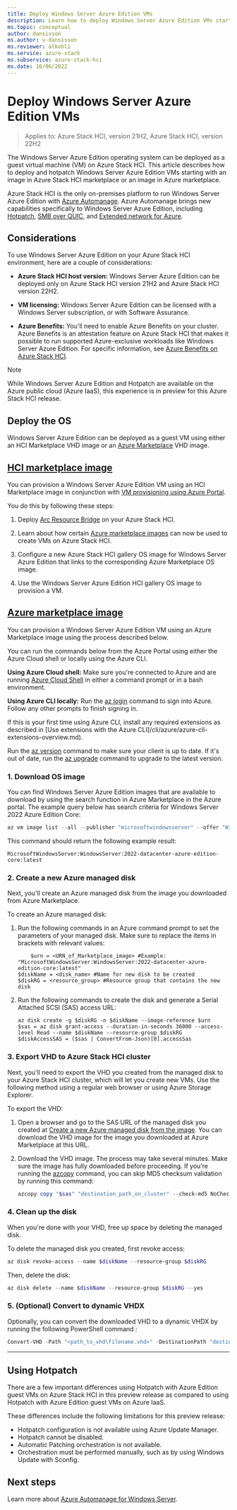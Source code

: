 ```yaml
---
title: Deploy Windows Server Azure Edition VMs
description: Learn how to deploy Windows Server Azure Edition VMs starting with an image in Azure Stack HCI Marketplace or Azure Marketplace.
ms.topic: conceptual
author: dansisson
ms.author: v-dansisson
ms.reviewer: alkohli
ms.service: azure-stack
ms.subservice: azure-stack-hci
ms.date: 10/06/2022
---
```


# Deploy Windows Server Azure Edition VMs

> Applies to: Azure Stack HCI, version 21H2, Azure Stack HCI, version 22H2

The Windows Server Azure Edition operating system can be deployed as a guest virtual machine (VM) on Azure Stack HCI. This article describes how to deploy and hotpatch Windows Server Azure Edition VMs starting with an image in Azure Stack HCI marketplace or an image in Azure marketplace.

Azure Stack HCI is the only on-premises platform to run Windows Server Azure Edition with [Azure Automanage](/azure/automanage/automanage-windows-server-services-overview.md). Azure Automanage brings new capabilities specifically to Windows Server Azure Edition, including [Hotpatch](/azure/automanage/automanage-hotpatch.md), [SMB over QUIC](/windows-server/storage/file-server/smb-over-quic.md), and [Extended network for Azure](/windows-server/manage/windows-admin-center/azure/azure-extended-network.md).

## Considerations

To use Windows Server Azure Edition on your Azure Stack HCI environment, here are a couple of considerations:

- **Azure Stack HCI host version:**  Windows Server Azure Edition can be deployed only on Azure Stack HCI version 21H2 and Azure Stack HCI version 22H2.

- **VM licensing:**  Windows Server Azure Edition can be licensed with a Windows Server subscription, or with Software Assurance.

- **Azure Benefits:** You'll need to enable Azure Benefits on your cluster. Azure Benefits is an attestation feature on Azure Stack HCI that makes it possible to run supported Azure-exclusive workloads like Windows Server Azure Edition. For specific information, see [Azure Benefits on Azure Stack HCI](azure-benefits.md).

>[!NOTE]
>While Windows Server Azure Edition and Hotpatch are available on the Azure public cloud (Azure IaaS), this experience is in preview for this Azure Stack HCI release.

## Deploy the OS

Windows Server Azure Edition can be deployed as a guest VM using either an HCI Marketplace VHD image or an [Azure Marketplace](/marketplace/azure-marketplace-overview.md) VHD image.

## [HCI marketplace image](#tab/hci)

You can provision a Windows Server Azure Edition VM using an HCI Marketplace image in conjunction with [VM provisioning using Azure Portal](azure-arc-enabled-virtual-machines.md).

You do this by following these steps:

1. Deploy [Arc Resource Bridge](azure-arc-enabled-virtual-machines.md#azure-arc-resource-bridge-deployment-overview) on your Azure Stack HCI.

1. Learn about how certain [Azure marketplace images](virtual-machine-image-azure-marketplace.md) can now be used to create VMs on Azure Stack HCI.

1. Configure a new Azure Stack HCI gallery OS image for Windows Server Azure Edition that links to the corresponding Azure Marketplace OS image.

1. Use the Windows Server Azure Edition HCI gallery OS image to provision a VM.

## [Azure marketplace image](#tab/azure)

You can provision a Windows Server Azure Edition VM using an Azure Marketplace image using the process described below.

You can run the commands below from the Azure Portal using either the Azure Cloud shell or locally using the Azure CLI.

**Using Azure Cloud shell:** Make sure you're connected to Azure and are running [Azure Cloud Shell](/azure/cloud-shell/overview.md) in either a command prompt or in a bash environment.

**Using Azure CLI locally:** Run the [az login](/cli/azure/reference-index.md?#az-login) command to sign into Azure. Follow any other prompts to finish signing in.

If this is your first time using Azure CLI, install any required extensions as described in [Use extensions with the Azure CLI]/cli/azure/azure-cli-extensions-overview.md).

Run the [az version](/cli/azure/reference-index?#az-version.md) command to make sure your client is up to date. If it's out of date, run the [az upgrade](/cli/azure/reference-index?#az-upgrade.md) command to upgrade to the latest version.

### 1. Download OS image

You can find Windows Server Azure Edition images that are available to download by using the search function in Azure Marketplace in the Azure portal. The example query below has search criteria for Windows Server 2022 Azure Edition Core:

```powershell
az vm image list --all --publisher "microsoftwindowsserver" --offer "WindowsServer" --sku "2022-datacenter-azure-edition-core"
```

This command should return the following example result:

```output
MicrosoftWindowsServer:WindowsServer:2022-datacenter-azure-edition-core:latest
```

### 2. Create a new Azure managed disk

Next, you'll create an Azure managed disk from the image you downloaded from Azure Marketplace.

To create an Azure managed disk:

1. Run the following commands in an Azure command prompt to set the parameters of your managed disk. Make sure to replace the items in brackets with relevant values:

    ```azurecli
        $urn = <URN_of_Marketplace_image> #Example: "MicrosoftWindowsServer:WindowsServer:2022-datacenter-azure-edition-core:latest"
    $diskName = <disk_name> #Name for new disk to be created
    $diskRG = <resource_group> #Resource group that contains the new disk
    ```

1. Run the following commands to create the disk and generate a Serial Attached SCSI (SAS) access URL:

    ```azurecli
    az disk create -g $diskRG -n $diskName --image-reference $urn
    $sas = az disk grant-access --duration-in-seconds 36000 --access-level Read --name $diskName --resource-group $diskRG
    $diskAccessSAS = ($sas | ConvertFrom-Json)[0].accessSas
    ```

### 3. Export VHD to Azure Stack HCI cluster

Next, you'll need to export the VHD you created from the managed disk to your Azure Stack HCI cluster, which will let you create new VMs. Use the following method using a regular web browser or using Azure Storage Explorer.

To export the VHD:

1. Open a browser and go to the SAS URL of the managed disk you created at [Create a new Azure managed disk from the image](/azure/virtual-desktop/azure-stack-hci.md#create-a-new-azure-managed-disk-from-the-image). You can download the VHD image for the image you downloaded at Azure Marketplace at this URL.

1. Download the VHD image. The process may take several minutes. Make sure the image has fully downloaded before proceeding. If you’re running the [azcopy](/azure/storage/common/storage-ref-azcopy.md) command, you can skip MD5 checksum validation by running this command:

    ```powershell
    azcopy copy "$sas" "destination_path_on_cluster" --check-md5 NoCheck
    ```

### 4. Clean up the disk

When you're done with your VHD, free up space by deleting the managed disk.

To delete the managed disk you created, first revoke access:

```powershell
az disk revoke-access --name $diskName --resource-group $diskRG 
```

Then, delete the disk:

```powershell
az disk delete --name $diskName --resource-group $diskRG --yes
```

### 5. (Optional) Convert to dynamic VHDX

Optionally, you can convert the downloaded VHD to a dynamic VHDX by running the following PowerShell command :

```powershell
Convert-VHD -Path "<path_to_vhd\filename.vhd>" -DestinationPath "destination_path_on_cluster\filename.vhdx" -VHDType Dynamic
```

---

## Using Hotpatch

There are a few important differences using Hotpatch with Azure Edition guest VMs on Azure Stack HCI in this preview release as compared to using Hotpatch with Azure Edition guest VMs on Azure IaaS.

These differences include the following limitations for this preview release:

- Hotpatch configuration is not available using Azure Update Manager.
- Hotpatch cannot be disabled.
- Automatic Patching orchestration is not available.
- Orchestration must be performed manually, such as by using Windows Update with Sconfig.

## Next steps

Learn more about [Azure Automanage for Windows Server](/azure/automanage/automanage-windows-server-services-overview.md).